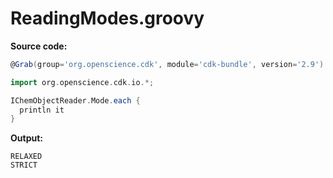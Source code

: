 # ReadingModes.groovy
**Source code:**
```groovy
@Grab(group='org.openscience.cdk', module='cdk-bundle', version='2.9')

import org.openscience.cdk.io.*;

IChemObjectReader.Mode.each {
  println it
}
```
**Output:**
```plain
RELAXED
STRICT
```
